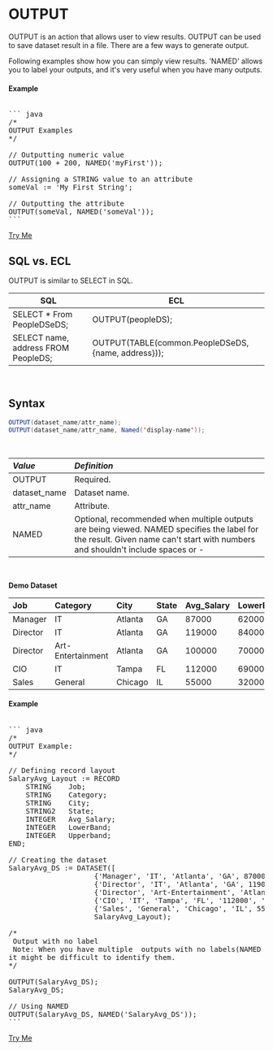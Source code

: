 # OUTPUT

OUTPUT is an action that allows user to view results. OUTPUT can be used to save dataset result in a file. 
There are a few ways to generate output.

Following examples show how you can simply view results. 'NAMED' allows you to label your outputs, and it's very useful when you have many outputs. 

#### Example

<pre id="OutputExample">

``` java
/*
OUTPUT Examples
*/

// Outputting numeric value
OUTPUT(100 + 200, NAMED('myFirst'));

// Assigning a STRING value to an attribute
someVal := 'My First String';

// Outputting the attribute
OUTPUT(someVal, NAMED('someVal'));
```
</pre>

<a class="trybutton" href="javascript:OpenECLEditor(['OutputExample'])"> Try Me </a>
</br>

## SQL vs. ECL

OUTPUT is similar to SELECT in SQL.

SQL|ECL
---|---
SELECT * From PeopleDSeDS; | OUTPUT(peopleDS);
SELECT name, address FROM PeopleDS; | OUTPUT(TABLE(common.PeopleDSeDS, {name, address}));

</br>


## Syntax


```java
OUTPUT(dataset_name/attr_name);
OUTPUT(dataset_name/attr_name, Named('display-name'));
```
<br> 

|*Value*|*Definition*|
|:----|:---------|
OUTPUT | Required.
dataset_name | Dataset name.
attr_name | Attribute.
NAMED | Optional, recommended when multiple outputs are being viewed. NAMED specifies the label for the result. Given name can't start with numbers and shouldn't include spaces or -

</br>

**Demo Dataset**

|Job|Category|City|State|Avg_Salary|LowerBand|Upperband|
|:--|:--|:--|:--|:--|:--|:--|
Manager|IT|Atlanta|GA|87000|62000|114000
Director|IT|Atlanta|GA|119000|84000|156000
Director|Art-Entertainment|Atlanta|GA|100000|70000|133000
CIO|IT|Tampa|FL|112000|69000|131000
Sales|General|Chicago|IL|55000|32000|121000

#### Example

<pre id="DatasetExample">

``` java
/*
OUTPUT Example:
*/

// Defining record layout
SalaryAvg_Layout := RECORD
    STRING    Job;
    STRING    Category;
    STRING    City;
    STRING2   State;
    INTEGER   Avg_Salary;
    INTEGER   LowerBand;
    INTEGER   Upperband;
END;

// Creating the dataset
SalaryAvg_DS := DATASET([
                    {'Manager', 'IT', 'Atlanta', 'GA', 87000, 62000, 114000},
                    {'Director', 'IT', 'Atlanta', 'GA', 119000, 84000, 156000},
                    {'Director', 'Art-Entertainment', 'Atlanta', 'GA', 100000, 70000, 133000},
                    {'CIO', 'IT', 'Tampa', 'FL', '112000', '69000', 131000},
                    {'Sales', 'General', 'Chicago', 'IL', 55000, 32000, 121000}], 
                    SalaryAvg_Layout);

/*
 Output with no label
 Note: When you have multiple  outputs with no labels(NAMED option), 
it might be difficult to identify them.
*/

OUTPUT(SalaryAvg_DS);
SalaryAvg_DS;

// Using NAMED
OUTPUT(SalaryAvg_DS, NAMED('SalaryAvg_DS'));
```
</pre>

<a class="trybutton" href="javascript:OpenECLEditor(['DatasetExample'])"> Try Me </a>


</br>
</br>